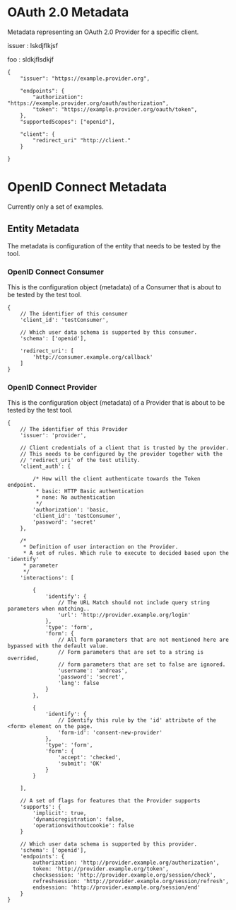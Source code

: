 # OAuth 2.0 Metadata

Metadata representing an OAuth 2.0 Provider for a specific client.

issuer
:	lskdjflkjsf

foo
:	sldkjflsdkjf


	{
		"issuer": "https://example.provider.org",
		
		"endpoints": {
			"authorization": "https://example.provider.org/oauth/authorization",
			"token": "https://example.provider.org/oauth/token",
		},
		"supportedScopes": ["openid"],
		
		"client": {
			"redirect_uri" "http://client."	
		}
		
	}





# OpenID Connect Metadata

Currently only a set of examples. 

## Entity Metadata

The metadata is configuration of the entity that needs to be tested by the tool.

### OpenID Connect Consumer

This is the configuration object (metadata) of a Consumer that is about to be tested by the test tool.

	{
		// The identifier of this consumer
		'client_id': 'testConsumer',
		
		// Which user data schema is supported by this consumer.
		'schema': ['openid'],
		
		'redirect_uri': [
			'http://consumer.example.org/callback'
		]
	}


### OpenID Connect Provider

This is the configuration object (metadata) of a Provider that is about to be tested by the test tool.

	{
		// The identifier of this Provider
		'issuer': 'provider',
		
		// Client credentials of a client that is trusted by the provider.
		// This needs to be configured by the provider together with the
		// 'redirect_uri' of the test utility. 
		'client_auth': {
			
			/* How will the client authenticate towards the Token endpoint.
			 * basic: HTTP Basic authentication
			 * none: No authentication
			 */
			'authorization': 'basic,
			'client_id': 'testConsumer',
			'password': 'secret'
		},
		
		/*
		 * Definition of user interaction on the Provider.
		 * A set of rules. Which rule to execute to decided based upon the 'identify'
		 * parameter
		 */
		'interactions': [
			
			{
				'identify': {
					// The URL Match should not include query string parameters when matching..
					'url': 'http://provider.example.org/login'
				},
				'type': 'form',
				'form': {
					// All form parameters that are not mentioned here are bypassed with the default value.
					// Form parameters that are set to a string is overrided,
					// form parameters that are set to false are ignored.
					'username': 'andreas',
					'password': 'secret',
					'lang': false
				}
			},
			
			{
				'identify': {
					// Identify this rule by the 'id' attribute of the <form> element on the page.
					'form-id': 'consent-new-provider'
				},
				'type': 'form',
				'form': {
					'accept': 'checked',
					'submit': 'OK'
				}
			}
			
		],
		
		// A set of flags for features that the Provider supports
		'supports': {
			'implicit': true,
			'dynamicregistration': false,
			'operationswithoutcookie': false
		}
	
		// Which user data schema is supported by this provider.
		'schema': ['openid'],
		'endpoints': {
			authorization: 'http://provider.example.org/authorization',
			token: 'http://provider.example.org/token',
			checksession: 'http://provider.example.org/session/check',
			refreshsession: 'http://provider.example.org/session/refresh',
			endsession: 'http://provider.example.org/session/end'
		}
	}








